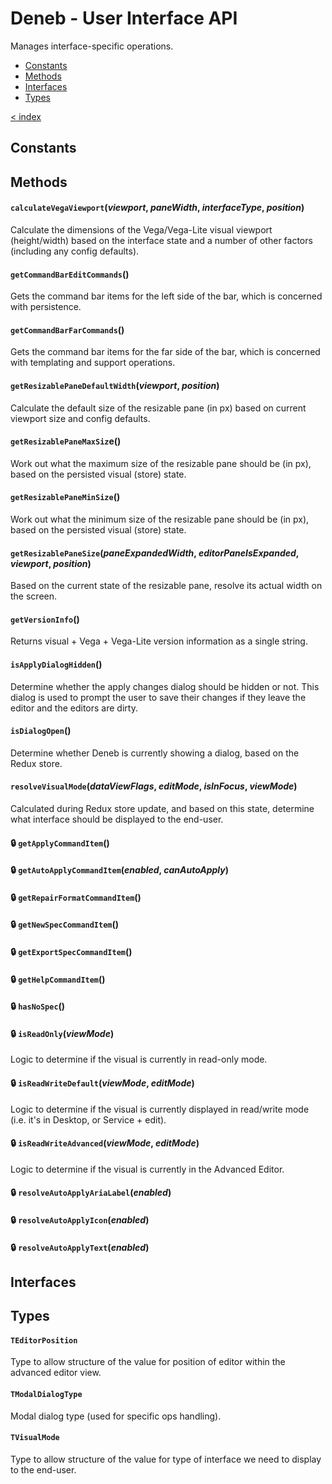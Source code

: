 # Deneb - User Interface API

Manages interface-specific operations.

-   [Constants](#constants)
-   [Methods](#methods)
-   [Interfaces](#interfaces)
-   [Types](#types)

[< index](../README.md)

## Constants

## Methods

#### `calculateVegaViewport`(_viewport_, _paneWidth_, _interfaceType_, _position_)

Calculate the dimensions of the Vega/Vega-Lite visual viewport (height/width) based on the interface state and a number of other factors (including any config defaults).

#### `getCommandBarEditCommands`()

Gets the command bar items for the left side of the bar, which is concerned with persistence.

#### `getCommandBarFarCommands`()

Gets the command bar items for the far side of the bar, which is concerned with templating and support operations.

#### `getResizablePaneDefaultWidth`(_viewport_, _position_)

Calculate the default size of the resizable pane (in px) based on current viewport size and config defaults.

#### `getResizablePaneMaxSiz`e()

Work out what the maximum size of the resizable pane should be (in px), based on the persisted visual (store) state.

#### `getResizablePaneMinSize`()

Work out what the minimum size of the resizable pane should be (in px), based on the persisted visual (store) state.

#### `getResizablePaneSize`(_paneExpandedWidth_, _editorPaneIsExpanded_, _viewport_, _position_)

Based on the current state of the resizable pane, resolve its actual width on the screen.

#### `getVersionInfo`()

Returns visual + Vega + Vega-Lite version information as a single string.

#### `isApplyDialogHidden`()

Determine whether the apply changes dialog should be hidden or not. This dialog is used to prompt the user to save their changes if they leave the editor and the editors are dirty.

#### `isDialogOpen`()

Determine whether Deneb is currently showing a dialog, based on the Redux store.

#### `resolveVisualMode`(_dataViewFlags_, _editMode_, _isInFocus_, _viewMode_)

Calculated during Redux store update, and based on this state, determine what interface should be displayed to the end-user.

#### 🔒 `getApplyCommandItem`()

#### 🔒 `getAutoApplyCommandItem`(_enabled_, _canAutoApply_)

#### 🔒 `getRepairFormatCommandItem`()

#### 🔒 `getNewSpecCommandItem`()

#### 🔒 `getExportSpecCommandItem`()

#### 🔒 `getHelpCommandItem`()

#### 🔒 `hasNoSpec`()

#### 🔒 `isReadOnly`(_viewMode_)

Logic to determine if the visual is currently in read-only mode.

#### 🔒 `isReadWriteDefault`(_viewMode_, _editMode_)

Logic to determine if the visual is currently displayed in read/write mode (i.e. it's in Desktop, or Service + edit).

#### 🔒 `isReadWriteAdvanced`(_viewMode_, _editMode_)

Logic to determine if the visual is currently in the Advanced Editor.

#### 🔒 `resolveAutoApplyAriaLabel`(_enabled_)

#### 🔒 `resolveAutoApplyIcon`(_enabled_)

#### 🔒 `resolveAutoApplyText`(_enabled_)

## Interfaces

## Types

#### `TEditorPosition`

Type to allow structure of the value for position of editor within the advanced editor view.

#### `TModalDialogType`

Modal dialog type (used for specific ops handling).

#### `TVisualMode`

Type to allow structure of the value for type of interface we need to display to the end-user.

